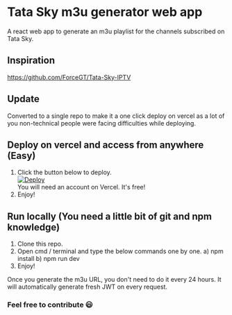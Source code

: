 # Tata Sky m3u generator web app
A react web app to generate an m3u playlist for the channels subscribed on Tata Sky.
## Inspiration
https://github.com/ForceGT/Tata-Sky-IPTV
## Update
Converted to a single repo to make it a one click deploy on vercel as a lot of you non-technical people were facing difficulties while deploying.
## Deploy on vercel and access from anywhere (Easy)
1) Click the button below to deploy.<br>
<a href="https://vercel.com/new/clone?repository-url=https://github.com/saifshaikh1805/tata-sky-m3u.git"><img src="https://vercel.com/button" alt="Deploy"/></a><br>
You will need an account on Vercel. It's free!
2) Enjoy!
## Run locally (You need a little bit of git and npm knowledge)
1) Clone this repo.
2) Open cmd / terminal and type the below commands one by one.
a) npm install
b) npm run dev
3) Enjoy!

Once you generate the m3u URL, you don't need to do it every 24 hours. It will automatically generate fresh JWT on every request.

### Feel free to contribute :smiley:
